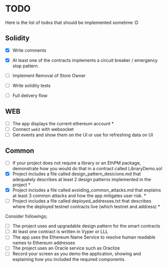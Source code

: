 # TODO

Here is the list of todos that should be implemented sometime :D

## Solidity

* [x] Write comments
* [x] At least one of the contracts implements a circuit breaker / emergency stop pattern.

* [ ] Implement Removal of Store Owner
* [ ] Write solidity tests
* [ ] Full delivery flow

## WEB

* [ ] The app displays the current ethereum account *
* [ ] Connect `web3` with websocket
* [ ] Get events and show them on the UI or use for refreshing data on UI

## Common

* [ ] If your project does not require a library or an EthPM package, demonstrate how you would do that in a contract called LibraryDemo.sol
* [x] Project includes a file called design_pattern_desicions.md that adequately describes at least 2 design patterns implemented in the project *
* [x] Project includes a file called avoiding_common_attacks.md that explains at least 3 common attacks and how the app mitigates user risk. *
* [ ] Project includes a file called deployed_addresses.txt that describes where the deployed testnet contracts live (which testnet and address) *

Consider followings;

* [ ] The project uses and upgradable design pattern for the smart contracts
* [ ] At least one contract is written in Vyper or LLL
* [ ] The app uses the Ethereum Name Service to resolve human readable names to Ethereum addresses
* [ ] The project uses an Oracle service such as Oraclize
* [ ] Record your screen as you demo the application, showing and explaining how you included the required components.
